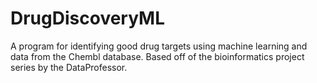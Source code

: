 # DrugDiscoveryML
A program for identifying good drug targets using machine learning and data from the Chembl database. Based off of the bioinformatics project series by the DataProfessor. 
